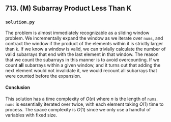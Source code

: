 ## 713. (M) Subarray Product Less Than K

### `solution.py`
The problem is almost immediately recognizable as a sliding window problem. We incrementally expand the window as we iterate over `nums`, and contract the window if the product of the elements within it is strictly larger than `k`. If we know a window is valid, we can trivially calculate the number of valid subarrays that end with the last element in that window. The reason that we count the subarrays in this manner is to avoid overcounting. If we count **all** subarrays within a given window, and it turns out that adding the next element would not invalidate it, we would recount all subarrays that were counted before the expansion.  

#### Conclusion
This solution has a time complexity of $O(n)$ where $n$ is the length of `nums`. `nums` is essentially iterated over twice, with each element taking $O(1)$ time to process. The space complexity is $O(1)$ since we only use a handful of variables with fixed size.  
  

